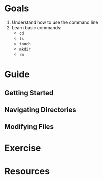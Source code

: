 # Goals
1. Understand how to use the command line
2. Learn basic commands:
    * `cd`
    * `ls`
    * `touch`
    * `mkdir`
    * `rm`

# Guide

## Getting Started

## Navigating Directories

## Modifying Files

# Exercise

# Resources



